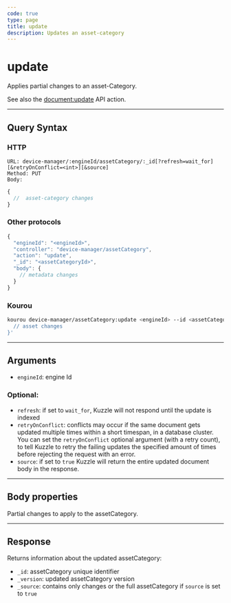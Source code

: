 ```yaml
---
code: true
type: page
title: update
description: Updates an asset-category
---
```


# update

Applies partial changes to an asset-Category.

See also the [document:update](/core/2/api/controllers/document/update) API action.

---

## Query Syntax

### HTTP

```http
URL: device-manager/:engineId/assetCategory/:_id[?refresh=wait_for][&retryOnConflict=<int>][&source]
Method: PUT
Body:
```

```js
{
  //  asset-category changes
}
```

### Other protocols

```js
{
  "engineId": "<engineId>",
  "controller": "device-manager/assetCategory",
  "action": "update",
  "_id": "<assetCategoryId>",
  "body": {
    // metadata changes
  }
}
```

### Kourou

```bash
kourou device-manager/assetCategory:update <engineId> --id <assetCategoryId> --body '{ 
  // asset changes
}'
```

---

## Arguments

- `engineId`: engine Id

### Optional:

- `refresh`: if set to `wait_for`, Kuzzle will not respond until the update is indexed
- `retryOnConflict`: conflicts may occur if the same document gets updated multiple times within a short timespan, in a database cluster. You can set the `retryOnConflict` optional argument (with a retry count), to tell Kuzzle to retry the failing updates the specified amount of times before rejecting the request with an error.
- `source`: if set to `true` Kuzzle will return the entire updated document body in the response.

---

## Body properties

Partial changes to apply to the assetCategory.

---

## Response

Returns information about the updated assetCategory:

- `_id`: assetCategory unique identifier
- `_version`: updated assetCategory version
- `_source`: contains only changes or the full assetCategory if `source` is set to `true`

